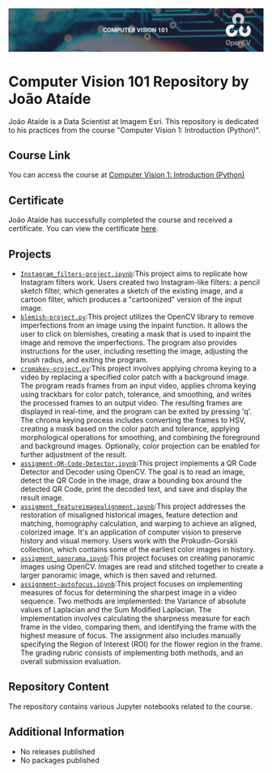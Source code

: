 ![Project Image](CV101.png)
# Computer Vision 101 Repository by João Ataíde

João Ataíde is a Data Scientist at Imagem Esri. This repository is dedicated to his practices from the course "Computer Vision 1: Introduction (Python)".

## Course Link
You can access the course at [Computer Vision 1: Introduction (Python)](https://opencv.org/courses)

## Certificate
João Ataíde has successfully completed the course and received a certificate. You can view the certificate [here](https://courses.opencv.org/certificates/8a56e3b3421945f799361f3f28cf44fe).

## Projects
- [`Instagram_filters-project.ipynb`](https://github.com/jvataidee/ComputerVision101/blob/main/Instagram_filters-project.ipynb):This project aims to replicate how Instagram filters work. Users created two Instagram-like filters: a pencil sketch filter, which generates a sketch of the existing image, and a cartoon filter, which produces a "cartoonized" version of the input image.
- [`blemish-project.py`](https://github.com/jvataidee/ComputerVision101/blob/main/blemish-project.py):This project utilizes the OpenCV library to remove imperfections from an image using the inpaint function. It allows the user to click on blemishes, creating a mask that is used to inpaint the image and remove the imperfections. The program also provides instructions for the user, including resetting the image, adjusting the brush radius, and exiting the program.
- [`cromakey-project.py`](https://github.com/jvataidee/ComputerVision101/blob/main/cromakey-project.py):This project involves applying chroma keying to a video by replacing a specified color patch with a background image. The program reads frames from an input video, applies chroma keying using trackbars for color patch, tolerance, and smoothing, and writes the processed frames to an output video. The resulting frames are displayed in real-time, and the program can be exited by pressing 'q'. The chroma keying process includes converting the frames to HSV, creating a mask based on the color patch and tolerance, applying morphological operations for smoothing, and combining the foreground and background images. Optionally, color projection can be enabled for further adjustment of the result.
- [`assigment-QR-Code-Detector.ipynb`](https://github.com/jvataidee/ComputerVision101/blob/main/assigment-QR-Code-Detector.ipynb):This project implements a QR Code Detector and Decoder using OpenCV. The goal is to read an image, detect the QR Code in the image, draw a bounding box around the detected QR Code, print the decoded text, and save and display the result image.
- [`assigment_featureimagealignment.ipynb`](https://github.com/jvataidee/ComputerVision101/blob/main/assigment_featureimagealignment.ipynb):This project addresses the restoration of misaligned historical images, feature detection and matching, homography calculation, and warping to achieve an aligned, colorized image. It's an application of computer vision to preserve history and visual memory. Users work with the Prokudin-Gorskii collection, which contains some of the earliest color images in history.
- [`assigment_panorama.ipynb`](https://github.com/jvataidee/ComputerVision101/blob/main/assigment_panorama.ipynb):This project focuses on creating panoramic images using OpenCV. Images are read and stitched together to create a larger panoramic image, which is then saved and returned.
- [`assignment-autofocus.ipynb`](https://github.com/jvataidee/ComputerVision101/blob/main/assigment_panorama.ipynb):This project focuses on implementing measures of focus for determining the sharpest image in a video sequence. Two methods are implemented: the Variance of absolute values of Laplacian and the Sum Modified Laplacian. The implementation involves calculating the sharpness measure for each frame in the video, comparing them, and identifying the frame with the highest measure of focus. The assignment also includes manually specifying the Region of Interest (ROI) for the flower region in the frame. The grading rubric consists of implementing both methods, and an overall submission evaluation.

## Repository Content
The repository contains various Jupyter notebooks related to the course.

## Additional Information
- No releases published
- No packages published
